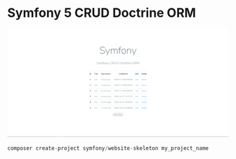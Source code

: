 # Symfony 5 CRUD Doctrine ORM 
![Screenshot](data_model.gif)

```js
composer create-project symfony/website-skeleton my_project_name
```
